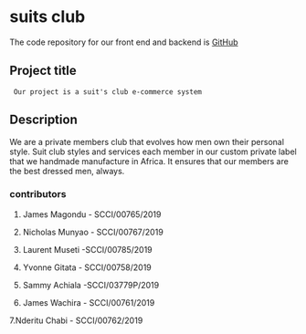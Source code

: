 # suits club 

The code repository for our front end and backend is
     [GitHub](https://www.github.com/chabitakesthegold/suit-club "Suit-Club")
     

## Project title 
     Our project is a suit's club e-commerce system
## Description
 We are a private members club that evolves how men own their personal style. Suit club styles and services each member in our custom private label that we handmade manufacture in Africa. It ensures that our members are the best dressed men, always.

 ### contributors 
 1. James Magondu  - SCCI/00765/2019

 2. Nicholas Munyao - SCCI/00767/2019

 3. Laurent Museti -SCCI/00785/2019

 4. Yvonne Gitata - SCCI/00758/2019

 5. Sammy Achiala -SCCI/03779P/2019

 6. James Wachira - SCCI/00761/2019

 7.Nderitu Chabi - SCCI/00762/2019
